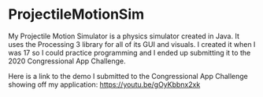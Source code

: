 # ProjectileMotionSim
My Projectile Motion Simulator is a physics simulator created in Java. It uses the Processing 3 library for all of its GUI and visuals. I created it when I was 17 so I could practice programming and I ended up submitting it to the 2020 Congressional App Challenge.

Here is a link to the demo I submitted to the Congressional App Challenge showing off my application:
https://youtu.be/gOyKbbnx2xk
